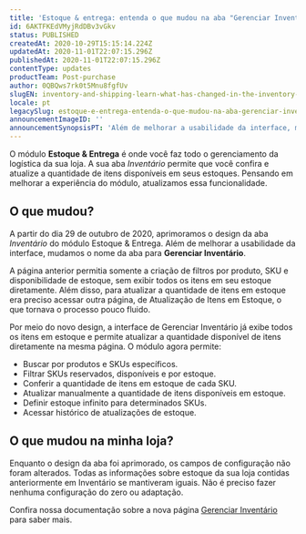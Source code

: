 ```yaml
---
title: 'Estoque & entrega: entenda o que mudou na aba "Gerenciar Inventário" '
id: 6AKTFKEdVMyjRdDBv3vGkv
status: PUBLISHED
createdAt: 2020-10-29T15:15:14.224Z
updatedAt: 2020-11-01T22:07:15.296Z
publishedAt: 2020-11-01T22:07:15.296Z
contentType: updates
productTeam: Post-purchase
author: 0QBQws7rk0t5Mnu8fgfUv
slugEN: inventory-and-shipping-learn-what-has-changed-in-the-inventory-management
locale: pt
legacySlug: estoque-e-entrega-entenda-o-que-mudou-na-aba-gerenciar-inventario
announcementImageID: ''
announcementSynopsisPT: 'Além de melhorar a usabilidade da interface, mudamos o nome da aba para Gerenciar Inventário. '
---
```


O módulo __Estoque & Entrega__ é onde você faz todo o gerenciamento da logística da sua loja. A sua aba *Inventário* permite que você confira e atualize a quantidade de itens disponíveis em seus estoques. Pensando em melhorar a experiência do módulo, atualizamos essa funcionalidade.

## O que mudou?

A partir do dia 29 de outubro de 2020, aprimoramos o design da aba *Inventário* do módulo Estoque & Entrega. Além de melhorar a usabilidade da interface, mudamos o nome da aba para **Gerenciar Inventário**. 

A página anterior permitia somente a criação de filtros  por produto, SKU e disponibilidade de estoque, sem exibir todos os itens em seu estoque diretamente. Além disso, para atualizar a quantidade de itens em estoque era preciso acessar outra  página, de Atualização de Itens em Estoque, o que tornava o processo pouco fluido. 

Por meio do novo design, a interface de Gerenciar Inventário já exibe todos os itens em estoque e permite atualizar a quantidade disponível de itens diretamente na mesma página. O módulo agora permite:

- Buscar por produtos e SKUs específicos.  
- Filtrar SKUs reservados, disponíveis e por estoque.  
- Conferir a quantidade de itens em estoque de cada SKU.  
- Atualizar manualmente a quantidade de itens disponíveis em estoque.  
- Definir estoque infinito para determinados SKUs.  
- Acessar histórico de atualizações de estoque.    

## O que mudou na minha loja?

Enquanto o design da aba foi aprimorado, os campos de configuração não foram alterados. Todas as informações sobre estoque da sua loja contidas anteriormente em Inventário se mantiveram iguais. Não é preciso fazer nenhuma configuração do zero ou adaptação.

Confira nossa documentação sobre a nova página [Gerenciar Inventário](https://help.vtex.com/pt/tutorial/gerenciar-itens-em-estoque) para saber mais. 

